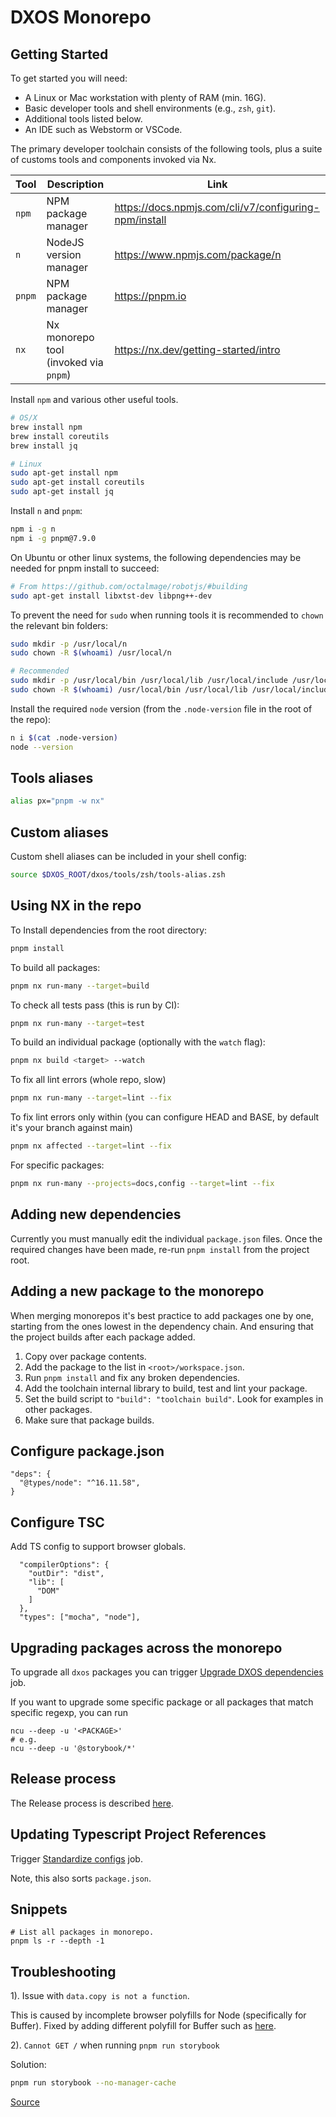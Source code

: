 # DXOS Monorepo

## Getting Started

To get started you will need:

- A Linux or Mac workstation with plenty of RAM (min. 16G).
- Basic developer tools and shell environments (e.g., `zsh`, `git`).
- Additional tools listed below.
- An IDE such as Webstorm or VSCode.

The primary developer toolchain consists of the following tools, 
plus a suite of customs tools and components invoked via Nx.

| Tool    | Description                           | Link                                                    |
|---------|---------------------------------------|---------------------------------------------------------|
| `npm`   | NPM package manager                   | https://docs.npmjs.com/cli/v7/configuring-npm/install   |
| `n`     | NodeJS version manager                | https://www.npmjs.com/package/n                         |
| `pnpm`  | NPM package manager                   | https://pnpm.io                                         |
| `nx`    | Nx monorepo tool (invoked via `pnpm`) | https://nx.dev/getting-started/intro                    |

Install `npm` and various other useful tools.

```bash
# OS/X
brew install npm
brew install coreutils
brew install jq

# Linux
sudo apt-get install npm
sudo apt-get install coreutils 
sudo apt-get install jq
```

Install `n` and `pnpm`:

```bash
npm i -g n
npm i -g pnpm@7.9.0
```

On Ubuntu or other linux systems, the following dependencies may be needed for pnpm install to succeed:

```bash
# From https://github.com/octalmage/robotjs/#building
sudo apt-get install libxtst-dev libpng++-dev
```

To prevent the need for `sudo` when running tools it is recommended to `chown` the relevant bin folders:

```bash
sudo mkdir -p /usr/local/n
sudo chown -R $(whoami) /usr/local/n

# Recommended
sudo mkdir -p /usr/local/bin /usr/local/lib /usr/local/include /usr/local/share
sudo chown -R $(whoami) /usr/local/bin /usr/local/lib /usr/local/include /usr/local/share
```

Install the required `node` version (from the `.node-version` file in the root of the repo):

```bash
n i $(cat .node-version)
node --version
```

## Tools aliases

```bash
alias px="pnpm -w nx"
```

## Custom aliases

Custom shell aliases can be included in your shell config:

```bash
source $DXOS_ROOT/dxos/tools/zsh/tools-alias.zsh
```

## Using NX in the repo

To Install dependencies from the root directory:

```bash
pnpm install
```

To build all packages:

```bash
pnpm nx run-many --target=build
```

To check all tests pass (this is run by CI):

```bash
pnpm nx run-many --target=test
```

To build an individual package (optionally with the `watch` flag):

```bash
pnpm nx build <target> --watch
```

To fix all lint errors (whole repo, slow)
```bash
pnpm nx run-many --target=lint --fix
```
To fix lint errors only within (you can configure HEAD and BASE, by default it's your branch against main)
```bash
pnpm nx affected --target=lint --fix 
```
For specific packages:
```bash
pnpm nx run-many --projects=docs,config --target=lint --fix
```

## Adding new dependencies

Currently you must manually edit the individual `package.json` files.
Once the required changes have been made, re-run `pnpm install` from the project root.

## Adding a new package to the monorepo

When merging monorepos it's best practice to add packages one by one, starting from the ones lowest in the dependency chain. And ensuring that the project builds after each package added.

1. Copy over package contents.
2. Add the package to the list in `<root>/workspace.json`.
3. Run `pnpm install` and fix any broken dependencies.
4. Add the toolchain internal library to build, test and lint your package.
5. Set the build script to `"build": "toolchain build"`. Look for examples in other packages.
6. Make sure that package builds.

## Configure package.json

```
"deps": {
  "@types/node": "^16.11.58",
}
```

## Configure TSC

Add TS config to support browser globals.

```
  "compilerOptions": {
    "outDir": "dist",
    "lib": [
      "DOM"
    ]
  },
  "types": ["mocha", "node"],
```

## Upgrading packages across the monorepo
To upgrade all `dxos` packages you can trigger [Upgrade DXOS dependencies](https://github.com/dxos/dxos/actions/workflows/upgrade-deps.yml) job.

If you want to upgrade some specific package or all packages that match specific regexp, you can run
```
ncu --deep -u '<PACKAGE>'
# e.g.
ncu --deep -u '@storybook/*'
```

## Release process

The Release process is described [here](https://github.com/dxos/eng/wiki/Build-System-~-Releases).

## Updating Typescript Project References

Trigger [Standardize configs](https://github.com/dxos/dxos/actions/workflows/sort-deps.yml) job.

Note, this also sorts `package.json`.

## Snippets

```
# List all packages in monorepo.
pnpm ls -r --depth -1
```

## Troubleshooting

1). Issue with `data.copy is not a function`.

This is caused by incomplete browser polyfills for Node (specifically for Buffer).
Fixed by adding different polyfill for Buffer such as [here](https://github.com/dxos/dxos/blob/551f5592384f5af69f6d46960d5c895050f1f211/packages/sdk/demos/.storybook/main.js#L33).

2). `Cannot GET /` when running `pnpm run storybook`

Solution:

```bash
pnpm run storybook --no-manager-cache
```

[Source](https://github.com/storybookjs/storybook/issues/14672#issuecomment-824627909)
